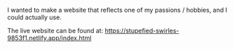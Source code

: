 I wanted to make a website that reflects one of my passions / hobbies, and I could actually use.

The live website can be found at: https://stupefied-swirles-9853f1.netlify.app/index.html